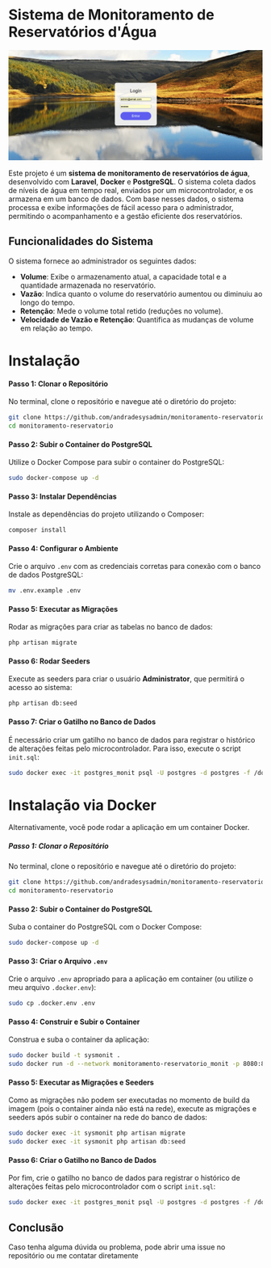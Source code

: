 # Sistema de Monitoramento de Reservatórios d'Água

<img src="imgs/Peek 10-01-2025 02-58.gif">

Este projeto é um **sistema de monitoramento de reservatórios de água**, desenvolvido com **Laravel**, **Docker** e **PostgreSQL**. O sistema coleta dados de níveis de água em tempo real, enviados por um microcontrolador, e os armazena em um banco de dados. Com base nesses dados, o sistema processa e exibe informações de fácil acesso para o administrador, permitindo o acompanhamento e a gestão eficiente dos reservatórios.

## Funcionalidades do Sistema

O sistema fornece ao administrador os seguintes dados:

- **Volume**: Exibe o armazenamento atual, a capacidade total e a quantidade armazenada no reservatório.
- **Vazão**: Indica quanto o volume do reservatório aumentou ou diminuiu ao longo do tempo.
- **Retenção**: Mede o volume total retido (reduções no volume).
- **Velocidade de Vazão e Retenção**: Quantifica as mudanças de volume em relação ao tempo.

# Instalação

#### Passo 1: Clonar o Repositório

No terminal, clone o repositório e navegue até o diretório do projeto:

```bash
git clone https://github.com/andradesysadmin/monitoramento-reservatorio/
cd monitoramento-reservatorio
```

#### Passo 2: Subir o Container do PostgreSQL

Utilize o Docker Compose para subir o container do PostgreSQL:

```bash
sudo docker-compose up -d
```

#### Passo 3: Instalar Dependências

Instale as dependências do projeto utilizando o Composer:

```bash
composer install
```

#### Passo 4: Configurar o Ambiente

Crie o arquivo `.env` com as credenciais corretas para conexão com o banco de dados PostgreSQL:

```bash
mv .env.example .env
```

#### Passo 5: Executar as Migrações

Rodar as migrações para criar as tabelas no banco de dados:

```bash
php artisan migrate
```

#### Passo 6: Rodar Seeders

Execute as seeders para criar o usuário **Administrator**, que permitirá o acesso ao sistema:

```bash
php artisan db:seed
```

#### Passo 7: Criar o Gatilho no Banco de Dados

É necessário criar um gatilho no banco de dados para registrar o histórico de alterações feitas pelo microcontrolador. Para isso, execute o script `init.sql`:

```bash
sudo docker exec -it postgres_monit psql -U postgres -d postgres -f /docker-entrypoint-initdb.d/init.sql
```

# Instalação via Docker

Alternativamente, você pode rodar a aplicação em um container Docker.

##### Passo 1: Clonar o Repositório

No terminal, clone o repositório e navegue até o diretório do projeto:

```bash
git clone https://github.com/andradesysadmin/monitoramento-reservatorio/
cd monitoramento-reservatorio
```

#### Passo 2: Subir o Container do PostgreSQL

Suba o container do PostgreSQL com o Docker Compose:

```bash
sudo docker-compose up -d
```

#### Passo 3: Criar o Arquivo `.env`

Crie o arquivo `.env` apropriado para a aplicação em container (ou utilize o meu arquivo `.docker.env`):

```bash
sudo cp .docker.env .env
```

#### Passo 4: Construir e Subir o Container

Construa e suba o container da aplicação:

```bash
sudo docker build -t sysmonit .
sudo docker run -d --network monitoramento-reservatorio_monit -p 8080:8000 --name sysmonit sysmonit
```

#### Passo 5: Executar as Migrações e Seeders

Como as migrações não podem ser executadas no momento de build da imagem (pois o container ainda não está na rede), execute as migrações e seeders após subir o container na rede do banco de dados:

```bash
sudo docker exec -it sysmonit php artisan migrate
sudo docker exec -it sysmonit php artisan db:seed
```

#### Passo 6: Criar o Gatilho no Banco de Dados

Por fim, crie o gatilho no banco de dados para registrar o histórico de alterações feitas pelo microcontrolador com o script `init.sql`:

```bash
sudo docker exec -it postgres_monit psql -U postgres -d postgres -f /docker-entrypoint-initdb.d/init.sql
```

## Conclusão

Caso tenha alguma dúvida ou problema, pode abrir uma issue no repositório ou me contatar diretamente
